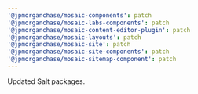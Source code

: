 ```yaml
---
'@jpmorganchase/mosaic-components': patch
'@jpmorganchase/mosaic-labs-components': patch
'@jpmorganchase/mosaic-content-editor-plugin': patch
'@jpmorganchase/mosaic-layouts': patch
'@jpmorganchase/mosaic-site': patch
'@jpmorganchase/mosaic-site-components': patch
'@jpmorganchase/mosaic-sitemap-component': patch
---
```


Updated Salt packages.
